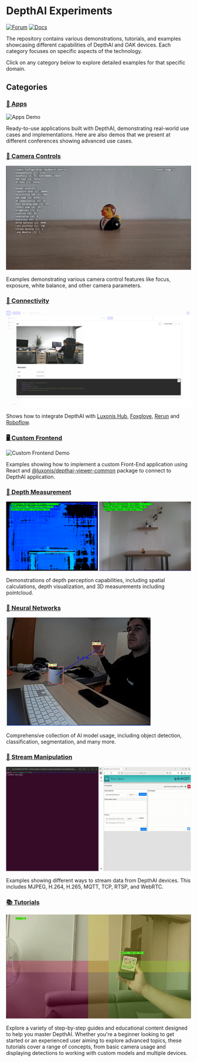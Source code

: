 # DepthAI Experiments

[![Forum](https://img.shields.io/badge/Forum-discuss-orange)](https://discuss.luxonis.com/)
[![Docs](https://img.shields.io/badge/Docs-DepthAI-yellow)](https://docs.luxonis.com)

The repository contains various demonstrations, tutorials, and examples showcasing different capabilities of DepthAI and OAK devices. Each category focuses on specific aspects of the technology.

Click on any category below to explore detailed examples for that specific domain.

## Categories

### [📱 Apps](apps/)

![Apps Demo](apps/default-app/media/demo.gif)

Ready-to-use applications built with DepthAI, demonstrating real-world use cases and implementations. Here are also demos that we present at different conferences showing advanced use cases.

### [🎥 Camera Controls](camera-controls/)

![Camera Controls Demo](camera-controls/manual-camera-control/media/example.gif)

Examples demonstrating various camera control features like focus, exposure, white balance, and other camera parameters.

### [🔌 Connectivity](connectivity/)

![Connectivity Demo](connectivity/hub-snaps-events/media/snap.png)

Shows how to integrate DepthAI with [Luxonis Hub](https://hub.luxonis.com/), [Foxglove](https://docs.foxglove.dev/docs/introduction/), [Rerun](https://rerun.io/docs/getting-started/what-is-rerun) and [Roboflow](https://roboflow.com).

### [🖥️ Custom Frontend](custom-frontend/)

![Custom Frontend Demo](custom-frontend/raw-stream/media/message_sending.gif)

Examples showing how to implement a custom Front-End application using React and [@luxonis/depthai-viewer-common](https://www.npmjs.com/package/@luxonis/depthai-viewer-common?activeTab=readme) package to connect to DepthAI application.

### [📏 Depth Measurement](depth-measurement/)

![Depth Measurement Demo](depth-measurement/stereo-runtime-configuration/media/example.png)

Demonstrations of depth perception capabilities, including spatial calculations, depth visualization, and 3D measurements including pointcloud.

### [🧠 Neural Networks](neural-networks/)

![Neural Networks Demo](neural-networks/object-detection/human-machine-safety/media/hms.gif)

Comprehensive collection of AI model usage, including object detection, classification, segmentation, and many more.

### [🔄 Stream Manipulation](stream-manipulation/)

![Stream Manipulation Demo](stream-manipulation/poe-mqtt/media/mqtt_client.gif)

Examples showing different ways to stream data from DepthAI devices. This includes MJPEG, H.264, H.265, MQTT, TCP, RTSP, and WebRTC.

### [📚 Tutorials](tutorials/)

![Tutorials Demo](tutorials/qr-with-tiling/media/example.gif)

Explore a variety of step-by-step guides and educational content designed to help you master DepthAI. Whether you're a beginner looking to get started or an experienced user aiming to explore advanced topics, these tutorials cover a range of concepts, from basic camera usage and displaying detections to working with custom models and multiple devices.
